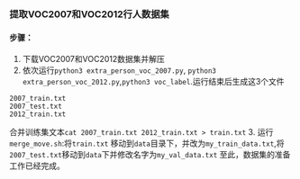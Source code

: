 ### 提取VOC2007和VOC2012行人数据集

#### 步骤：
1. 下载VOC2007和VOC2012数据集并解压
2. 依次运行`python3 extra_person_voc_2007.py`,
`python3 extra_person_voc_2012.py`,`python3 voc_label`.运行结束后生成这3个文件
```text
2007_train.txt 
2007_test.txt
2012_train.txt
```
合并训练集文本`cat 2007_train.txt 2012_train.txt > train.txt`
3. 运行`merge_move.sh`:将`train.txt` 移动到`data`目录下，并改为`my_train_data.txt`,将`2007_test.txt`移动到`data`下并修改名字为`my_val_data.txt`
至此，数据集的准备工作已经完成。